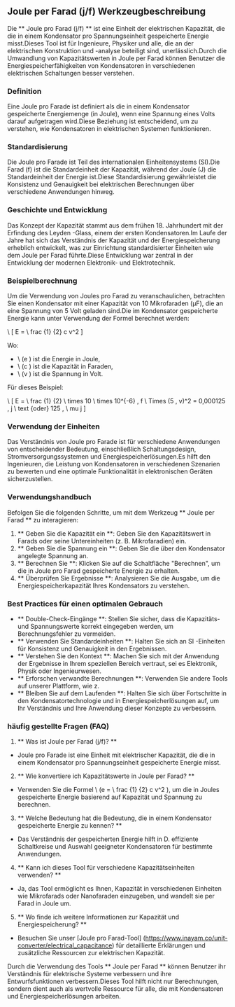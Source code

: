 ## Joule per Farad (j/f) Werkzeugbeschreibung

Die ** Joule pro Farad (j/f) ** ist eine Einheit der elektrischen Kapazität, die die in einem Kondensator pro Spannungseinheit gespeicherte Energie misst.Dieses Tool ist für Ingenieure, Physiker und alle, die an der elektrischen Konstruktion und -analyse beteiligt sind, unerlässlich.Durch die Umwandlung von Kapazitätswerten in Joule per Farad können Benutzer die Energiespeicherfähigkeiten von Kondensatoren in verschiedenen elektrischen Schaltungen besser verstehen.

### Definition

Eine Joule pro Farade ist definiert als die in einem Kondensator gespeicherte Energiemenge (in Joule), wenn eine Spannung eines Volts darauf aufgetragen wird.Diese Beziehung ist entscheidend, um zu verstehen, wie Kondensatoren in elektrischen Systemen funktionieren.

### Standardisierung

Die Joule pro Farade ist Teil des internationalen Einheitensystems (SI).Die Farad (f) ist die Standardeinheit der Kapazität, während der Joule (J) die Standardeinheit der Energie ist.Diese Standardisierung gewährleistet die Konsistenz und Genauigkeit bei elektrischen Berechnungen über verschiedene Anwendungen hinweg.

### Geschichte und Entwicklung

Das Konzept der Kapazität stammt aus dem frühen 18. Jahrhundert mit der Erfindung des Leyden -Glass, einem der ersten Kondensatoren.Im Laufe der Jahre hat sich das Verständnis der Kapazität und der Energiespeicherung erheblich entwickelt, was zur Einrichtung standardisierter Einheiten wie dem Joule per Farad führte.Diese Entwicklung war zentral in der Entwicklung der modernen Elektronik- und Elektrotechnik.

### Beispielberechnung

Um die Verwendung von Joules pro Farad zu veranschaulichen, betrachten Sie einen Kondensator mit einer Kapazität von 10 Mikrofaraden (µF), die an eine Spannung von 5 Volt geladen sind.Die im Kondensator gespeicherte Energie kann unter Verwendung der Formel berechnet werden:

\ [
E = \ frac {1} {2} c v^2
\]

Wo:
- \ (e \) ist die Energie in Joule,
- \ (c \) ist die Kapazität in Faraden,
- \ (v \) ist die Spannung in Volt.

Für dieses Beispiel:

\ [
E = \ frac {1} {2} \ times 10 \ times 10^{-6} \, f \ Times (5 \, v)^2 = 0,000125 \, j \ text {oder} 125 \, \ mu j
\]

### Verwendung der Einheiten

Das Verständnis von Joule pro Farade ist für verschiedene Anwendungen von entscheidender Bedeutung, einschließlich Schaltungsdesign, Stromversorgungssystemen und Energiespeicherlösungen.Es hilft den Ingenieuren, die Leistung von Kondensatoren in verschiedenen Szenarien zu bewerten und eine optimale Funktionalität in elektronischen Geräten sicherzustellen.

### Verwendungshandbuch

Befolgen Sie die folgenden Schritte, um mit dem Werkzeug ** Joule per Farad ** zu interagieren:

1. ** Geben Sie die Kapazität ein **: Geben Sie den Kapazitätswert in Farads oder seine Untereinheiten (z. B. Mikrofaradien) ein.
2. ** Geben Sie die Spannung ein **: Geben Sie die über den Kondensator angelegte Spannung an.
3. ** Berechnen Sie **: Klicken Sie auf die Schaltfläche "Berechnen", um die in Joule pro Farad gespeicherte Energie zu erhalten.
4. ** Überprüfen Sie Ergebnisse **: Analysieren Sie die Ausgabe, um die Energiespeicherkapazität Ihres Kondensators zu verstehen.

### Best Practices für einen optimalen Gebrauch

- ** Double-Check-Eingänge **: Stellen Sie sicher, dass die Kapazitäts- und Spannungswerte korrekt eingegeben werden, um Berechnungsfehler zu vermeiden.
- ** Verwenden Sie Standardeinheiten **: Halten Sie sich an SI -Einheiten für Konsistenz und Genauigkeit in den Ergebnissen.
- ** Verstehen Sie den Kontext **: Machen Sie sich mit der Anwendung der Ergebnisse in Ihrem speziellen Bereich vertraut, sei es Elektronik, Physik oder Ingenieurwesen.
- ** Erforschen verwandte Berechnungen **: Verwenden Sie andere Tools auf unserer Plattform, wie z.
- ** Bleiben Sie auf dem Laufenden **: Halten Sie sich über Fortschritte in den Kondensatortechnologie und in Energiespeicherlösungen auf, um Ihr Verständnis und Ihre Anwendung dieser Konzepte zu verbessern.

### häufig gestellte Fragen (FAQ)

1. ** Was ist Joule per Farad (j/f)? **
- Joule pro Farade ist eine Einheit mit elektrischer Kapazität, die die in einem Kondensator pro Spannungseinheit gespeicherte Energie misst.

2. ** Wie konvertiere ich Kapazitätswerte in Joule per Farad? **
- Verwenden Sie die Formel \ (e = \ frac {1} {2} c v^2 \), um die in Joules gespeicherte Energie basierend auf Kapazität und Spannung zu berechnen.

3. ** Welche Bedeutung hat die Bedeutung, die in einem Kondensator gespeicherte Energie zu kennen? **
- Das Verständnis der gespeicherten Energie hilft in D. effiziente Schaltkreise und Auswahl geeigneter Kondensatoren für bestimmte Anwendungen.

4. ** Kann ich dieses Tool für verschiedene Kapazitätseinheiten verwenden? **
- Ja, das Tool ermöglicht es Ihnen, Kapazität in verschiedenen Einheiten wie Mikrofarads oder Nanofaraden einzugeben, und wandelt sie per Farad in Joule um.

5. ** Wo finde ich weitere Informationen zur Kapazität und Energiespeicherung? **
- Besuchen Sie unser [Joule pro Farad-Tool] (https://www.inayam.co/unit-converter/electrical_capacitance) für detaillierte Erklärungen und zusätzliche Ressourcen zur elektrischen Kapazität.

Durch die Verwendung des Tools ** Joule per Farad ** können Benutzer ihr Verständnis für elektrische Systeme verbessern und ihre Entwurfsfunktionen verbessern.Dieses Tool hilft nicht nur Berechnungen, sondern dient auch als wertvolle Ressource für alle, die mit Kondensatoren und Energiespeicherlösungen arbeiten.